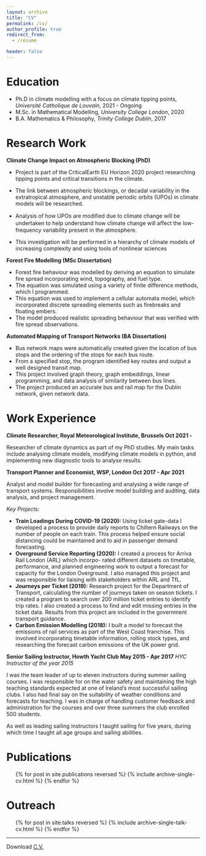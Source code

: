 ```yaml
---
layout: archive
title: "CV"
permalink: /cv/
author_profile: true
redirect_from:
  - /resume

header: false
---
```


<!-- {% include base_path %} -->

Education
======
* Ph.D in climate modelling with a focus on climate tipping points, *Université Catholique de Louvain*, 2021 - Ongoing
* M.Sc. in Mathematical Modelling, *University College London*, 2020
* B.A. Mathematics & Philosophy, *Trinity College Dublin*, 2017

Research Work
======
**Climate Change Impact on Atmospheric Blocking (PhD)**
- Project is part of the CriticalEarth EU Horizon 2020 project researching tipping points and critical
transitions in the climate.

- The link between atmospheric blockings, or decadal variability in the extratropical atmosphere,
and unstable periodic orbits (UPOs) in climate models will be researched.

- Analysis of how UPOs are modiﬁed due to climate change will be undertaken to help understand
how climate change will aﬀect the low-frequency variability present in the atmosphere.

- This investigation will be performed in a hierarchy of climate models of increasing complexity and
using tools of nonlinear sciences


**Forest Fire Modelling (MSc Dissertation)**
- Forest fire behaviour was modelled by deriving an equation to simulate fire spread incorporating wind, topography, and fuel type.
- The equation was simulated using a variety of finite difference methods, which I programmed.
- This equation was used to implement a cellular automata model, which incorporated discrete
spreading elements such as firebreaks and floating embers.
- The model produced realistic spreading behaviour that was verified with fire spread observations.

**Automated Mapping of Transport Networks (BA Dissertation)**
- Bus network maps were automatically created given the location of bus stops and the ordering of the stops for each bus route.
- From a specified stop, the program identified key routes and output a well designed transit map.
- This project involved graph theory, graph embeddings, linear programming, and data analysis of
similarity between bus lines.
- The project produced an accurate bus and rail map for the Dublin network, given network data.


Work Experience
======

**Climate Researcher, Royal Meteorological Institute, Brussels Oct 2021 -**

Researcher of climate dynamics as part of my PhD studies.
My main tasks include analysing climate models, modifying climate models in python, and implementing
new diagnostic tools to analyse results.

**Transport Planner and Economist, WSP, London Oct 2017 - Apr 2021**

Analyst and model builder for forecasting and analysing a wide range of transport systems. Responsibilities involve model building and auditing, data analysis, and project management.

*Key Projects:*
- **Train Loadings During COVID-19 (2020):** Using ticket gate-data I developed a process to provide daily reports to Chiltern Railways on the number of people on each train. This process helped ensure social distancing could be maintained and to aid in passenger demand forecasting.
- **Overground Service Reporting (2020):** I created a process for Arriva Rail London (ARL) which incorpo- rated different datasets on timetable, performance, and planned engineering work to output a forecast for capacity for the London Overground. I also managed this project and was responsible for liaising with stakeholders within ARL and TfL.
- **Journeys per Ticket (2019):** Research project for the Department of Transport, calculating the number of journeys taken on season tickets. I created a program to search over 200 million ticket entries to identify trip rates. I also created a process to find and edit missing entries in the ticket data. Results from this project are included in the government transport guidance.
- **Carbon Emission Modelling (2018):** I built a model to forecast the emissions of rail services as part of the West Coast franchise. This involved incorporating timetable information, rolling stock types, and researching the forecast carbon emissions of the UK power grid.

**Senior Sailing Instructor, Howth Yacht Club May 2015 - Apr 2017**
*HYC Instructor of the year 2015*

I was the team leader of up to eleven instructors during summer sailing courses. I was responsible for on the water safety and maintaining the high teaching standards expected at one of Ireland’s most successful sailing clubs. I also had final say on the suitability of weather conditions and forecasts for teaching. I was in charge of handling customer feedback and administration for the courses and over three summers the club enrolled 500 students.

As well as leading sailing instructors I taught sailing for five years, during which time I taught all age groups and sailing abilities.
  

Publications
======
  <ul>{% for post in site.publications reversed %}
    {% include archive-single-cv.html %}
  {% endfor %}</ul>
  
Outreach
======
  <ul>{% for post in site.talks reversed %}
    {% include archive-single-talk-cv.html %}
  {% endfor %}</ul>
  


---

Download [C.V.](../files/Oisin_Hamilton2024.pdf)